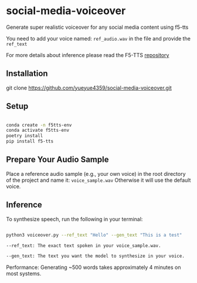 # social-media-voiceover
Generate super realistic voiceover for any social media content using f5-tts


You need to add your voice named: `ref_audio.wav` in the file and provide the `ref_text` 

For more details about inference please read the F5-TTS [repository](https://github.com/SWivid/F5-TTS/tree/main/src/f5_tts/infer)

## Installation

git clone https://github.com/yueyue4359/social-media-voiceover.git

## Setup

```bash

conda create -n f5tts-env
conda activate f5tts-env
poetry install
pip install f5-tts
```

## Prepare Your Audio Sample

Place a reference audio sample (e.g., your own voice) in the root directory of the project and name it:
```voice_sample.wav```
Otherwise it will use the default voice.

## Inference

To synthesize speech, run the following in your terminal:

```bash

python3 voiceover.py --ref_text "Hello" --gen_text "This is a test" 

--ref_text: The exact text spoken in your voice_sample.wav.

--gen_text: The text you want the model to synthesize in your voice.
```

Performance: Generating ~500 words takes approximately 4 minutes on most systems.
